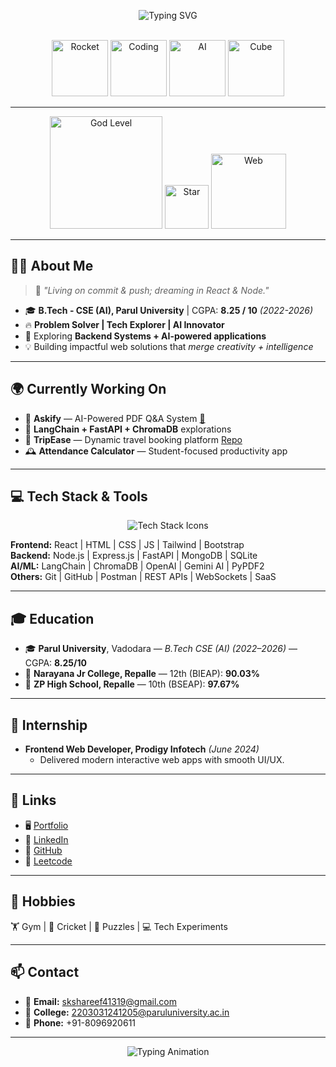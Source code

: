 <!-- 
🔥 PREMIUM 3D ANIMATED PROFILE README
Built with ✨ Elegance + ⚡ Power + 🚀 Futuristic Vibes
-->

<div align="center">

  <!-- Typing Animation Header -->
  <img 
    src="https://readme-typing-svg.herokuapp.com?font=Fira+Code&weight=600&size=32&duration=3000&pause=700&color=00F5D4&center=true&vCenter=true&multiline=true&width=900&height=85&lines=Hey,+I'm+Shaik+Shareef!;MERN+Stack+Developer+%7C+AI+Enthusiast;" 
    alt="Typing SVG"
/>

  <!-- Animated GIF Row -->
  <br/>
  <img src="https://raw.githubusercontent.com/skshareef41319s/skshareef41319s/main/assets/rocket.gif" width="90" alt="Rocket"/>
  <img src="https://raw.githubusercontent.com/skshareef41319s/skshareef41319s/main/assets/coding.gif" width="90" alt="Coding"/>
  <img src="https://raw.githubusercontent.com/skshareef41319s/skshareef41319s/main/assets/ai.gif" width="90" alt="AI"/>
  <img src="https://raw.githubusercontent.com/skshareef41319s/skshareef41319s/main/assets/3d-cube.gif" width="90" alt="Cube"/>

</div>

---

<div align="center">

  <!-- God-level glassmorphism vibe -->
  <img src="https://raw.githubusercontent.com/skshareef41319s/skshareef41319s/main/assets/godlevel.gif" width="180" alt="God Level"/>
  <img src="https://raw.githubusercontent.com/skshareef41319s/skshareef41319s/main/assets/star.gif" width="70" alt="Star"/>
  <img src="https://raw.githubusercontent.com/skshareef41319s/skshareef41319s/main/assets/3d-web.gif" width="120" alt="Web"/>
</div>

---

## 👨‍💻 About Me 
> 🌌 *"Living on commit & push; dreaming in React & Node."*

- 🎓 **B.Tech - CSE (AI), Parul University** | CGPA: **8.25 / 10** *(2022-2026)*  
- 🔥 **Problem Solver | Tech Explorer | AI Innovator**  
- 🌱 Exploring **Backend Systems + AI-powered applications**  
- 💡 Building impactful web solutions that *merge creativity + intelligence*  

---

## 🌍 Currently Working On

- 🤖 **Askify** — AI-Powered PDF Q&A System [📄](https://github.com/skshareef41319s/Askify)  
- 🚀 **LangChain + FastAPI + ChromaDB** explorations  
- 🧳 **TripEase** — Dynamic travel booking platform [Repo](https://github.com/skshareef41319s/TripEase)  
- 🕰️ **Attendance Calculator** — Student-focused productivity app  

---

## 💻 Tech Stack & Tools  

<div align="center">
  <img src="https://skillicons.dev/icons?i=react,js,html,css,tailwind,nodejs,express,mongodb,sqlite,fastapi,python,git,github,postman,api,bootstrap,java,c" alt="Tech Stack Icons" />
</div>

**Frontend:** React | HTML | CSS | JS | Tailwind | Bootstrap  
**Backend:** Node.js | Express.js | FastAPI | MongoDB | SQLite  
**AI/ML:** LangChain | ChromaDB | OpenAI | Gemini AI | PyPDF2  
**Others:** Git | GitHub | Postman | REST APIs | WebSockets | SaaS  

---

## 🎓 Education

- 🎓 **Parul University**, Vadodara — *B.Tech CSE (AI)* *(2022–2026)* — CGPA: **8.25/10**  
- 📘 **Narayana Jr College, Repalle** — 12th (BIEAP): **90.03%**  
- 🏫 **ZP High School, Repalle** — 10th (BSEAP): **97.67%**  

---

## 💼 Internship

- **Frontend Web Developer, Prodigy Infotech** *(June 2024)*  
  - Delivered modern interactive web apps with smooth UI/UX.  

---

## 🔗 Links  

- 🖥️ [Portfolio](https://skshareef41319s.github.io/portfolio/)  
- 💼 [LinkedIn](https://www.linkedin.com/in/shareef-shaik-6374442a9/)  
- 🐙 [GitHub](https://github.com/skshareef41319s)  
- 🧩 [Leetcode](https://leetcode.com/u/skshareef41319/)  

---

## 🧩 Hobbies  

🏋️ Gym | 🏏 Cricket | 🧩 Puzzles | 💻 Tech Experiments  

---

## 📫 Contact  

- 📧 **Email:** skshareef41319@gmail.com  
- 📧 **College:** 2203031241205@paruluniversity.ac.in  
- 📱 **Phone:** +91-8096920611  

---

<div align="center">
  <img src="https://readme-typing-svg.herokuapp.com?font=Fira+Code&size=22&duration=3000&pause=1000&color=FF6EC7&vCenter=true&width=700&height=50&lines=Let's+build+the+future+of+AI-powered+web+apps+together!+🚀⚡" alt="Typing Animation" />
</div>
